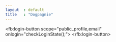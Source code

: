 ```yaml
---
layout  : default
title   : "Dogpagnie"
---
```

<!--
<script src="js/registreer/firebase.js"></script>
<script src="js/registreer/jquery.serialize-object.compiled.js"></script>
<script src="js/registreer/path.min.js"></script>
<script src="js/registreer/jquery-2.1.1.min.js"></script>

-->
<!-- LOGIN 
<form id="frmLogin" role="form">
<h2 class="titel">Login met</h2>
 <a href="#" class="btn btn-primary bt-social" data-provider="facebook">Facebook</a>
 <a href="#" class="btn btn-info bt-social" data-provider="twitter">Twitter</a>
<a href="#" class="btn btn-default bt-social" data-provider="github">GitHub</a>
    </form>

<nav role="navigation"><br/><br/>
                <a href="#/"><span class="orangeK">Login</span></a>

<form id="frmLogout" role="form">
        <a href="#/logout"></a>
    </form>

<hr />

<div id="alert" class="alert" role="alert">
<h4 id="alert-title">Je bent niet ingelogd</h4>
<p id="alert-detail"></p>
</div>

<script src="js/registreer/loginGoogle.js"></script>
<script src="js/registreer/main.js"></script>
<script src="js/registreer/services.js"></script>
-->
<script>
  window.fbAsyncInit = function() {
    FB.init({
      appId      : '244940265918575',
      xfbml      : true,
      version    : 'v2.8'
    });
  };

  (function(d, s, id){
     var js, fjs = d.getElementsByTagName(s)[0];
     if (d.getElementById(id)) {return;}
     js = d.createElement(s); js.id = id;
     js.src = "//connect.facebook.net/en_US/sdk.js";
     fjs.parentNode.insertBefore(js, fjs);
   }(document, 'script', 'facebook-jssdk'));
</script>




<script>
  // This is called with the results from from FB.getLoginStatus().
  function statusChangeCallback(response) {
    console.log('statusChangeCallback');
    console.log(response);
    // The response object is returned with a status field that lets the
    // app know the current login status of the person.
    // Full docs on the response object can be found in the documentation
    // for FB.getLoginStatus().
    if (response.status === 'connected') {
      // Logged into your app and Facebook.
      testAPI();
    } else if (response.status === 'not_authorized') {
      // The person is logged into Facebook, but not your app.
      document.getElementById('status').innerHTML = 'Please log ' +
        'into this app.';
    } else {
      // The person is not logged into Facebook, so we're not sure if
      // they are logged into this app or not.
      document.getElementById('status').innerHTML = 'Please log ' +
        'into Facebook.';
    }
  }

  // This function is called when someone finishes with the Login
  // Button.  See the onlogin handler attached to it in the sample
  // code below.
  function checkLoginState() {
    FB.getLoginStatus(function(response) {
      statusChangeCallback(response);
    });
  }

  window.fbAsyncInit = function() {
  FB.init({
    appId      : '{your-app-id}',
    cookie     : true,  // enable cookies to allow the server to access 
                        // the session
    xfbml      : true,  // parse social plugins on this page
    version    : 'v2.8' // use graph api version 2.8
  });

  // Now that we've initialized the JavaScript SDK, we call 
  // FB.getLoginStatus().  This function gets the state of the
  // person visiting this page and can return one of three states to
  // the callback you provide.  They can be:
  //
  // 1. Logged into your app ('connected')
  // 2. Logged into Facebook, but not your app ('not_authorized')
  // 3. Not logged into Facebook and can't tell if they are logged into
  //    your app or not.
  //
  // These three cases are handled in the callback function.

  FB.getLoginStatus(function(response) {
    statusChangeCallback(response);
  });

  };

  // Load the SDK asynchronously
  (function(d, s, id) {
    var js, fjs = d.getElementsByTagName(s)[0];
    if (d.getElementById(id)) return;
    js = d.createElement(s); js.id = id;
    js.src = "//connect.facebook.net/en_US/sdk.js";
    fjs.parentNode.insertBefore(js, fjs);
  }(document, 'script', 'facebook-jssdk'));

  // Here we run a very simple test of the Graph API after login is
  // successful.  See statusChangeCallback() for when this call is made.
  function testAPI() {
    console.log('Welcome!  Fetching your information.... ');
    FB.api('/me', function(response) {
      console.log('Successful login for: ' + response.name);
      document.getElementById('status').innerHTML =
        'Thanks for logging in, ' + response.name + '!';
    });
  }
</script>

<!--
  Below we include the Login Button social plugin. This button uses
  the JavaScript SDK to present a graphical Login button that triggers
  the FB.login() function when clicked.
-->

<fb:login-button scope="public_profile,email" onlogin="checkLoginState();">
</fb:login-button>

<div id="status">
</div>